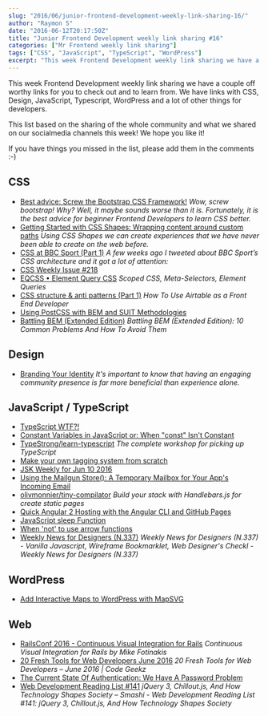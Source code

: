 ```yaml
---
slug: "2016/06/junior-frontend-development-weekly-link-sharing-16/"
author: "Raymon S"
date: "2016-06-12T20:17:50Z"
title: "Junior Frontend Development weekly link sharing #16"
categories: ["Mr Frontend weekly link sharing"]
tags: ["CSS", "JavaScript", "TypeScript", "WordPress"]
excerpt: "This week Frontend Development weekly link sharing we have a couple off worthy links for you to che..."
---
```


This week Frontend Development weekly link sharing we have a couple off worthy links for you to check out and to learn from. We have links with CSS, Design, JavaScript, Typescript, WordPress and a lot of other things for developers.

This list based on the sharing of the whole community and what we shared on our socialmedia channels this week! We hope you like it!

If you have things you missed in the list, please add them in the comments :-)

## CSS

* [Best advice: Screw the Bootstrap CSS Framework!](http://blog.mrfrontend.org/2016/06/next-step-learning-html-css-screw-bootstrap/ "Best advice: Screw the Bootstrap CSS Framework!") _Wow, screw bootstrap! Why? Well, it maybe sounds worse than it is. Fortunately, it is the best advice for beginner Frontend Developers to learn CSS better._
* [Getting Started with CSS Shapes: Wrapping content around custom paths](http://www.html5rocks.com/en/tutorials/shapes/getting-started/ "Getting Started with CSS Shapes: Wrapping content around custom paths - HTML5 Rocks") _Using CSS Shapes we can create experiences that we have never been able to create on the web before._
* [CSS at BBC Sport (Part 1)](https://medium.com/@shaunbent/css-at-bbc-sport-part-1-bab546184e66#.2i71s2rgt "CSS at BBC Sport (Part 1)") _A few weeks ago I tweeted about BBC Sport’s CSS architecture and it got a lot of attention:_
* [CSS Weekly Issue #218](http://buff.ly/1riAMyj)
* [EQCSS • Element Query CSS](http://buff.ly/1L7uUSb) _Scoped CSS, Meta-Selectors, Element Queries_
* [CSS structure & anti patterns (Part 1)](http://buff.ly/1Oh7Xxm "CSS structure & anti patterns (Part 1)") _How To Use Airtable as a Front End Developer_
* [Using PostCSS with BEM and SUIT Methodologies](http://buff.ly/25PqFAo "Using PostCSS with BEM and SUIT Methodologies")
* [Battling BEM (Extended Edition)](http://buff.ly/25Nic4f "Battling BEM (Extended Edition): 10 Common Problems And How To Avoid Them Smashing Magazine") _Battling BEM (Extended Edition): 10 Common Problems And How To Avoid Them_

## Design

* [Branding Your Identity](http://www.corporateprogrammer.com/blog/branding-your-identity/ "Branding Your Identity") _It's important to know that having an engaging community presence is far more beneficial than experience alone._

## JavaScript / TypeScript

* [TypeScript WTF?!](http://flip.it/Txlxp "TypeScript WTF?!")
* [Constant Variables in JavaScript or: When "const" Isn't Constant](http://buff.ly/1t4OXYS "Constant Variables in JavaScript or: When ")
* [TypeStrong/learn-typescript](http://buff.ly/1UDfJAF "TypeStrong/learn-typescript") _The complete workshop for picking up TypeScript_
* [Make your own tagging system from scratch](http://buff.ly/22LjiIt "Make your own tagging system from scratch - Kequc")
* [JSK Weekly for Jun 10 2016](http://buff.ly/1XewLsh "JSK Weekly for Jun 10 2016")
* [Using the Mailgun Store(): A Temporary Mailbox for Your App's Incoming Email](http://buff.ly/1UbzQau "Using the Mailgun Store(): A Temporary Mailbox for Your App's Incoming Email")
* [olivmonnier/tiny-compilator](http://buff.ly/1WCQjqs "olivmonnier/tiny-compilator") _Build your stack with Handlebars.js for create static pages_
* [Quick Angular 2 Hosting with the Angular CLI and GitHub Pages](http://buff.ly/1UDeFN9 "Quick Angular 2 Hosting with the Angular CLI and GitHub Pages -")
* [JavaScript sleep Function](http://flip.it/qh2Th "JavaScript sleep Function")
* [When 'not' to use arrow functions](http://buff.ly/1WCR56P "When 'not' to use arrow functions")
* [Weekly News for Designers (N.337)](http://buff.ly/1U3n8Jy "Weekly News for Designers (N.337) - Vanilla Javascript Wireframe Bookmarklet Web Designer's Checkl") _Weekly News for Designers (N.337) - Vanilla Javascript, Wireframe Bookmarklet, Web Designer's Checkl - Weekly News for Designers (N.337)_

## WordPress

* [Add Interactive Maps to WordPress with MapSVG](http://buff.ly/1raXKHn "Add Interactive Maps to WordPress with MapSVG - Speckyboy Design Magazine")

## Web

* [RailsConf 2016 - Continuous Visual Integration for Rails](http://buff.ly/1raXmsr "RailsConf 2016 - Continuous Visual Integration for Rails by Mike Fotinakis") _Continuous Visual Integration for Rails by Mike Fotinakis_
* [20 Fresh Tools for Web Developers June 2016](http://buff.ly/1WCR4Qi "20 Fresh Tools for Web Developers June 2016 | Code Geekz") _20 Fresh Tools for Web Developers – June 2016 | Code Geekz_
* [The Current State Of Authentication: We Have A Password Problem](http://buff.ly/24Glj8k "The Current State Of Authentication: We Have A Password Problem Smashing Magazine")
* [Web Development Reading List #141](http://buff.ly/25ShsYl "Web Development Reading List #141: jQuery 3 Chillout.js And How Technology Shapes Society Smashi") _jQuery 3, Chillout.js, And How Technology Shapes Society – Smashi - Web Development Reading List #141: jQuery 3, Chillout.js, And How Technology Shapes Society_